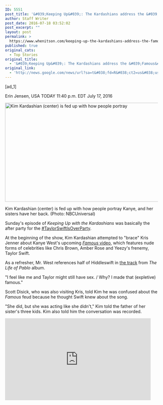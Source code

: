 ```yaml
---
ID: 5551
post_title: '&#039;Keeping Up&#039;: The Kardashians address the &#039;Famous&#039; beef between Kanye West, Taylor Swift &#8211; USA TODAY'
author: Staff Writer
post_date: 2016-07-18 03:52:02
post_excerpt: ""
layout: post
permalink: >
  https://www.whenitson.com/keeping-up-the-kardashians-address-the-famous-beef-between-kanye-west-taylor-swift-usa-today/
published: true
original_cats:
  - Top Stories
original_title:
  - '&#039;Keeping Up&#039;: The Kardashians address the &#039;Famous&#039; beef between Kanye West, Taylor Swift - USA TODAY'
original_link:
  - 'http://news.google.com/news/url?sa=t&#038;fd=R&#038;ct2=us&#038;usg=AFQjCNFLah-rdh57AES3paFck3NK8YoDDg&#038;clid=c3a7d30bb8a4878e06b80cf16b898331&#038;cid=52779159873188&#038;ei=YVKMV5jgB8Ge3QGo6JGwBg&#038;url=http://www.usatoday.com/story/life/entertainthis/2016/07/17/keeping-up-kardashians-famous-song-kanye-west-taylor-swift-kim-kardashian/87233892/'
---
```

 [ad_1]
<br><div id="module-position-PMgftC4nQzw"><p><span itemprop="name" class="asset-metabar-author asset-metabar-item">
        Erin Jensen, USA TODAY
    </span><span class="asset-metabar-time asset-metabar-item nobyline">11:40 p.m. EDT July 17, 2016</span></p></div><div role="main" itemprop="articleBody" readability="138.2639553429"><!-- cxenseparse_start --><div id="module-position-PMgftDi5b1w" class="story-asset image-asset" readability="32"><aside itemprop="associatedMedia" itemscope="" itemtype="http://schema.org/ImageObject" class="wide single-photo" readability="4"><img itemprop="url" src="http://www.gannett-cdn.com/-mm-/4e8ef78221c5a1268f1facfdcd5f7044f3b68fb1/c=0-18-719-424&r=x329&c=580x326/local/-/media/2016/07/17/USATODAY/USATODAY/636043910722102937-NUP-165777-0004.JPG" alt="Kim Kardashian (center) is fed up with how people portray" width="580" height="326" data-mycapture-src="http://www.whenitson.com/wp-content/uploads/2016/07/039Keeping-Up039-The-Kardashians-address-the-039Famous039-beef-between-Kanye-West-Taylor-Swift-USA-TODAY.JPG"/><meta itemprop="name" content="THE KARDASHIANS"/><meta itemprop="height" content="326"/><meta itemprop="width" content="580"/><p>Kim Kardashian (center) is fed up with how people portray Kanye, and her sisters have her back.<meta itemprop="copyrightHolder" content="NBCUniversal"/> <span class="credit">(Photo: NBCUniversal)</span></p></aside></div><p>Sunday's episode of <em>Keeping Up with the Kardashians</em> was basically the after party for the <a href="http://www.usatoday.com/story/life/entertainthis/2016/07/13/taylor-swift-is-over-party-calvin-harris-katy-perry-twitter/87041478/">#TaylorSwiftIsOverParty</a>.</p><p>At the beginning of the show, Kim Kardashian attempted to "brace" Kris Jenner about Kanye West's upcoming <a href="http://www.usatoday.com/story/life/music/2016/07/01/kanye-west-famous-video-taylor-swift-lawsuit/86549972/"><em>Famous</em> video</a>, which features nude forms of celebrities like Chris Brown, Amber Rose and Yeezy's frenemy, Taylor Swift.</p><p>As a refresher, Mr. West references half of Hiddleswift in <a href="http://www.usatoday.com/story/life/entertainthis/2016/02/11/kanye-west-taylor-swift-yeezy-season-3/80257968/">the track</a> from <em>The Life of Pablo </em>album.</p><p>"I feel like me and Taylor might still have sex. / Why? I made that (expletive) famous."</p><p>Scott Disick, who was also visiting Kris, told Kim he was confused about the <em>Famous</em> feud because he thought Swift knew about the song.</p><p>"She did, but she was acting like she didn't," Kim told the father of her sister's three kids. Kim also told him the conversation was recorded.</p><div id="module-position-PMgftDjzKu0" class="story-asset oembed-asset"><div class="blog-oembed-wrap "><p><iframe width="480" height="270" src="https://www.youtube.com/embed/9WZ7_A9Lnzs?feature=oembed" frameborder="0" allowfullscreen=""/></p></div></div><p>"It was really important to (Kanye) when he was writing the song <em>Famous</em> that he spoke to (Swift)," Kim told the cameras in an interview. "And, they knew it was gonna be controversial. The camera crew filmed him speaking to Taylor and got their whole conversation. So, I think he definitely really cared about how she felt."</p><p>"I think she got freaked out by the reaction and all of a sudden she flipped," Kim told Scott.</p><p>Later, while Kourtney and Khloé Kardashian were in glam, they called Kim for an update on the Swift sitch.</p><p>"The (video) clip is so good," Kim told her sisters on the phone. "She told everyone at the table, 'Well, I mean it's true, whatever. Kanye totally made me more famous.' And so that's (why) Kanye came up with the line, but whatever."</p><p>To the cameras, Khloé said "All I know is I saw the video, I've heard Taylor, and I think that Kanye did the right thing."</p><p>In a conversation with Kourtney, Kim told her about her recent interview with <a href="http://www.usatoday.com/story/life/entertainthis/2016/06/17/taylor-swift-tom-hiddleston-kim-kardashian-conspiracy-theories/86036008/"><em>GQ</em></a>. Kim said a reporter asked her how it made her feel when her husband raps about having sex with other women.</p><div id="module-position-PMgftDjWV5s" class="story-asset oembed-asset"><div class="blog-oembed-wrap "><p><iframe width="480" height="270" src="https://www.youtube.com/embed/8moGfBJuuJM?feature=oembed" frameborder="0" allowfullscreen=""/></p></div></div><p>"I never talk expletive about anyone, like publicly — especially in interviews," Kim told Kourtney. "But I was just like, 'I've so had it.' I just felt like I wanted to defend him in it. 'Cause it's like she legitimately quote says, 'As soon as I get on that Grammy red carpet I'm gonna tell all the press I was in on it.'" (Instead she made this <a href="http://www.usatoday.com/story/life/entertainthis/2016/02/16/taylor-swift-made-pointed-response-kanye-west-during-her-grammy-speech/80438934/">Grammys speech</a>, which seemed to contain a dig for Kanye.)</p><p>"And then she just didn't like the reaction?" Kourtney asked Kim.</p><p>"Yeah and you know, just another way to play the victim. Definitely got her a lot of attention the first time (a reference to the 2009 MTV Video Music Awards when Kanye interrupted Swift's acceptance speech). I just don't think that he should be punished for it still to this day," Kim said.</p><p>Kim explained to cameras exactly how fed up she is. "At this point, I really don't give a (expletive). So, I'll do whatever to protect my husband."</p><p>Kourtney praised her younger sister for her honesty.</p><p>"Yeah, I'm just speaking the truth," Kim said. "He called her, spoke to her. She even helped him rewrite. It's so wild."</p><p>In a meeting with Kim, Kris suggested she call Swift to talk it out, but Kim quickly shot down her advice.</p><p>"I mean at this point, I'm just over it," Kim confessed to the cameras. "At this point, I know the truth. I know everyone around me knows the truth. We all do. So it is what it is. You know? There's nothing we can really do about it."</p><p>Still, Kim couldn't help but address the controversy on Twitter Sunday night.</p><div id="module-position-PMgftDjp27Y" class="story-asset oembed-asset"><div class="blog-oembed-wrap "><div class="js-oembed blog-oembed blog-oembed-twitter blog-oembed-type-rich" data-oembed-type="rich" data-oembed-provider="twitter" readability="27.776"><blockquote class="twitter-tweet" readability="4.48"><p lang="en" dir="ltr">Theres a BIG difference between shading someone and speaking the truth!</p>— Kim Kardashian West (@KimKardashian) <a href="https://twitter.com/KimKardashian/status/754852342801895424">July 18, 2016</a></blockquote></div></div></div><p><em>Keeping Up with the Kardashians</em> airs Sundays at 9 p.m. ET on <em>E!</em>.</p><!-- cxenseparse_end --><p>Read or Share this story: http://usat.ly/2a2ylgB</p></div>
<br>[ad_2]
<br><a href="http://news.google.com/news/url?sa=t&#038;fd=R&#038;ct2=us&#038;usg=AFQjCNFLah-rdh57AES3paFck3NK8YoDDg&#038;clid=c3a7d30bb8a4878e06b80cf16b898331&#038;cid=52779159873188&#038;ei=YVKMV5jgB8Ge3QGo6JGwBg&#038;url=http://www.usatoday.com/story/life/entertainthis/2016/07/17/keeping-up-kardashians-famous-song-kanye-west-taylor-swift-kim-kardashian/87233892/">Source </a>